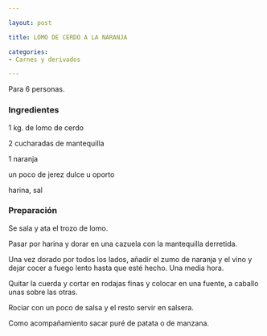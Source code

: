 ```yaml
---

layout: post

title: LOMO DE CERDO A LA NARANJA

categories:
- Carnes y derivados

---
```


Para 6 personas.

<h3>Ingredientes</h3>

1 kg. de lomo de cerdo

2 cucharadas de mantequilla

1 naranja

un poco de jerez dulce u oporto

harina, sal

<h3>Preparación</h3>

Se sala y ata el trozo de lomo.

Pasar por harina y dorar en una cazuela con la mantequilla derretida.

Una vez dorado por todos los lados, añadir el zumo de naranja y el vino y dejar cocer a fuego lento hasta que esté hecho. Una media hora.

Quitar la cuerda y cortar en rodajas finas y colocar en una fuente, a caballo unas sobre las otras.

Rociar con un poco de salsa y el resto servir en salsera.

Como acompañamiento sacar puré de patata o de manzana.